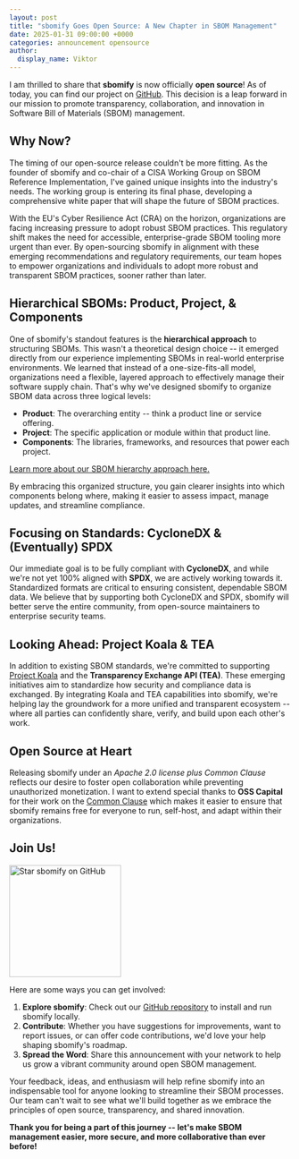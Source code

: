 ```yaml
---
layout: post
title: "sbomify Goes Open Source: A New Chapter in SBOM Management"
date: 2025-01-31 09:00:00 +0000
categories: announcement opensource
author:
  display_name: Viktor
---
```


I am thrilled to share that **sbomify** is now officially **open source**! As of today, you can find our project on [GitHub](https://github.com/sbomify/sbomify). This decision is a leap forward in our mission to promote transparency, collaboration, and innovation in Software Bill of Materials (SBOM) management.

## Why Now?

The timing of our open-source release couldn't be more fitting. As the founder of sbomify and co-chair of a CISA Working Group on SBOM Reference Implementation, I've gained unique insights into the industry's needs. The working group is entering its final phase, developing a comprehensive white paper that will shape the future of SBOM practices.

With the EU's Cyber Resilience Act (CRA) on the horizon, organizations are facing increasing pressure to adopt robust SBOM practices. This regulatory shift makes the need for accessible, enterprise-grade SBOM tooling more urgent than ever. By open-sourcing sbomify in alignment with these emerging recommendations and regulatory requirements, our team hopes to empower organizations and individuals to adopt more robust and transparent SBOM practices, sooner rather than later.

## Hierarchical SBOMs: Product, Project, & Components

One of sbomify's standout features is the **hierarchical approach** to structuring SBOMs. This wasn't a theoretical design choice -- it emerged directly from our experience implementing SBOMs in real-world enterprise environments. We learned that instead of a one-size-fits-all model, organizations need a flexible, layered approach to effectively manage their software supply chain. That's why we've designed sbomify to organize SBOM data across three logical levels:

- **Product**: The overarching entity -- think a product line or service offering.
- **Project**: The specific application or module within that product line.
- **Components**: The libraries, frameworks, and resources that power each project.

[Learn more about our SBOM hierarchy approach here.](https://sbomify.com/features/sbom-hierarchy/)

By embracing this organized structure, you gain clearer insights into which components belong where, making it easier to assess impact, manage updates, and streamline compliance.

## Focusing on Standards: CycloneDX & (Eventually) SPDX

Our immediate goal is to be fully compliant with **CycloneDX**, and while we're not yet 100% aligned with **SPDX**, we are actively working towards it. Standardized formats are critical to ensuring consistent, dependable SBOM data. We believe that by supporting both CycloneDX and SPDX, sbomify will better serve the entire community, from open-source maintainers to enterprise security teams.

## Looking Ahead: Project Koala & TEA

In addition to existing SBOM standards, we're committed to supporting [Project Koala](https://github.com/CycloneDX/transparency-exchange-api/) and the **Transparency Exchange API (TEA)**. These emerging initiatives aim to standardize how security and compliance data is exchanged. By integrating Koala and TEA capabilities into sbomify, we're helping lay the groundwork for a more unified and transparent ecosystem -- where all parties can confidently share, verify, and build upon each other's work.

## Open Source at Heart

Releasing sbomify under an _Apache 2.0 license plus Common Clause_ reflects our desire to foster open collaboration while preventing unauthorized monetization. I want to extend special thanks to **OSS Capital** for their work on the [Common Clause](https://commonsclause.com/) which makes it easier to ensure that sbomify remains free for everyone to run, self-host, and adapt within their organizations.

## Join Us!

<a href="https://github.com/sbomify/sbomify"><img src="https://img.shields.io/static/v1?label=&message=Star%20on%20GitHub&color=white&logo=github&logoColor=black" alt="Star sbomify on GitHub" width="200"></a>

Here are some ways you can get involved:

1. **Explore sbomify**: Check out our [GitHub repository](https://github.com/sbomify/sbomify) to install and run sbomify locally.
2. **Contribute**: Whether you have suggestions for improvements, want to report issues, or can offer code contributions, we'd love your help shaping sbomify's roadmap.
3. **Spread the Word**: Share this announcement with your network to help us grow a vibrant community around open SBOM management.

Your feedback, ideas, and enthusiasm will help refine sbomify into an indispensable tool for anyone looking to streamline their SBOM processes. Our team can't wait to see what we'll build together as we embrace the principles of open source, transparency, and shared innovation.

**Thank you for being a part of this journey -- let's make SBOM management easier, more secure, and more collaborative than ever before!**
